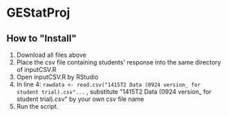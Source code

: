 # GEStatProj

## How to "Install"
1. Download all files above
2. Place the csv file containing students' response into the same directory of inputCSV.R
3. Open inputCSV.R by RStudio
4. In line 4: 
`rawdata <- read.csv("1415T2 Data (0924 version_ for student trial).csv"...`
, substitute "1415T2 Data (0924 version_ for student trial).csv" by your own csv file name
5. Run the script.
